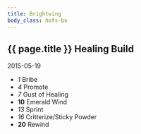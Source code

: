 ```yaml
---
title: Brightwing
body_class: hots-bo
---
```


## {{ page.title }} Healing Build
2015-05-19

-   _1_  Bribe
-   _4_  Promote
-   _7_  Gust of Healing
- __10__ Emerald Wind
-  _13_  Sprint
-  _16_  Critterize/Sticky Powder
- __20__ Rewind
